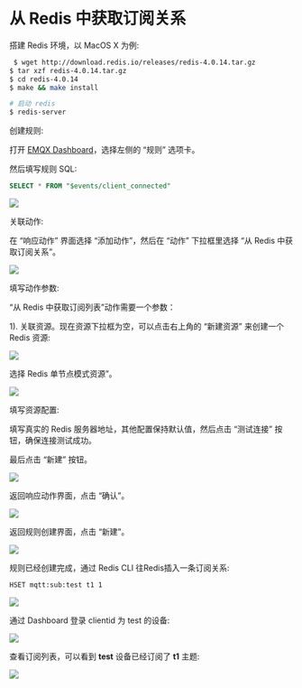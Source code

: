 # 从 Redis 中获取订阅关系

搭建 Redis 环境，以 MacOS X 为例:

```bash
 $ wget http://download.redis.io/releases/redis-4.0.14.tar.gz
$ tar xzf redis-4.0.14.tar.gz
$ cd redis-4.0.14
$ make && make install

# 启动 redis
$ redis-server
```

创建规则:

打开 [EMQX Dashboard](http://127.0.0.1:18083/#/rules)，选择左侧的 “规则” 选项卡。

然后填写规则 SQL:

```sql
SELECT * FROM "$events/client_connected"
```

![](./assets/rule-engine/redis_sub_1.png)

关联动作:

在 “响应动作” 界面选择 “添加动作”，然后在 “动作” 下拉框里选择 “从 Redis 中获取订阅关系”。

![](./assets/rule-engine/redis_sub_2.png)

填写动作参数:

“从 Redis 中获取订阅列表”动作需要一个参数：

1). 关联资源。现在资源下拉框为空，可以点击右上角的 “新建资源” 来创建一个 Redis 资源:

![](./assets/rule-engine/redis_sub_3.png)

选择 Redis 单节点模式资源”。

![](./assets/rule-engine/offline_msg_4.png)

填写资源配置:

   填写真实的 Redis 服务器地址，其他配置保持默认值，然后点击 “测试连接” 按钮，确保连接测试成功。

最后点击 “新建” 按钮。

![](./assets/rule-engine/redis_sub_5.png)

返回响应动作界面，点击 “确认”。

![](./assets/rule-engine/redis_sub_6.png)

返回规则创建界面，点击 “新建”。

![](./assets/rule-engine/redis_sub_7.png)

规则已经创建完成，通过 Redis CLI 往Redis插入一条订阅关系:

```bash
HSET mqtt:sub:test t1 1
```

![](./assets/rule-engine/redis_sub_8.png)

通过 Dashboard  登录 clientid 为 test 的设备:

![](./assets/rule-engine/redis_sub_9.png)

查看订阅列表，可以看到 **test** 设备已经订阅了 **t1** 主题:

![](./assets/rule-engine/redis_sub_10.png)

